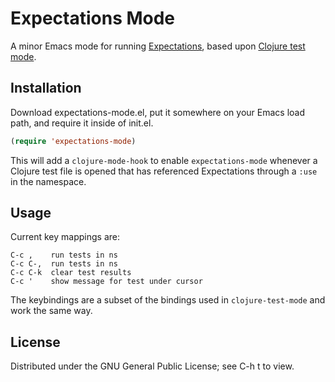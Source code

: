 # Expectations Mode

A minor Emacs mode for running
[Expectations](https://github.com/jaycfields/expectations), based upon
[Clojure test
mode](https://github.com/technomancy/clojure-mode/blob/master/clojure-test-mode.el).

## Installation

Download expectations-mode.el, put it somewhere on your Emacs load
path, and require it inside of init.el.

```lisp
(require 'expectations-mode)
```

This will add a `clojure-mode-hook` to enable `expectations-mode`
whenever a Clojure test file is opened that has referenced
Expectations through a `:use` in the namespace.

## Usage

Current key mappings are:

```
C-c ,    run tests in ns
C-c C-,  run tests in ns
C-c C-k  clear test results
C-c '    show message for test under cursor
```

The keybindings are a subset of the bindings used in
`clojure-test-mode` and work the same way.
 
## License

Distributed under the GNU General Public License; see C-h t to view.